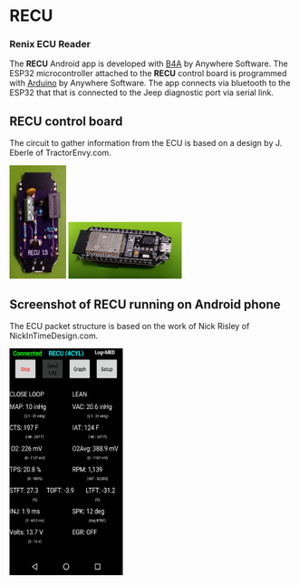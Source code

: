 # RECU    
### Renix ECU Reader

The **RECU** Android app is developed with [B4A](https://www.b4x.com/b4a.html) by Anywhere Software.  The ESP32 microcontroller attached to the **RECU** control board is programmed with [Arduino](https://www.arduino.cc) by Anywhere Software. The app connects via bluetooth to the ESP32 that that is connected to the Jeep diagnostic port via serial link.

## RECU control board
The circuit to gather information from the ECU is based on a design by J. Eberle of TractorEnvy.com.  

<img src="readme/RECU_1.png" alt="RECU_1.png" width="100px" height="200px"> <img src="readme/RECU_2.png" alt="RECU_1.png" width="200px" height="100px">

## Screenshot of RECU running on Android phone
The ECU packet structure is based on the work of Nick Risley of NickInTimeDesign.com.  

<img src="readme/Screenshot_RECU_1.png" alt="RECU_1.png" width="200px" height="400px">

